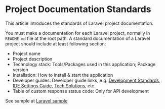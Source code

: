 # Project Documentation Standards

This article introduces the standards of Laravel project documentation.

You must make a documentation for each Laravel project, normally in `README.md` file at the root path. A standard
documentation of a Laravel project should include at least following section:

- Project name
- Project description
- Technology stack: Tools/Packages used in this application; Package version
- Installation: How to install & start the application
- Developer guides: Developer guide links, e.g. [Development Standards](development-standards.md),
  [IDE Settings Guide](ide-settings-guide.md), [Tech Solutions](tech-solutions.md), etc.
- Table of custom response status code: Only for API development

See sample
at [Laravel sample](https://github.com/lifebyte-systems/lifebyte-web-laravel-sample/blob/main/documentation.md)
